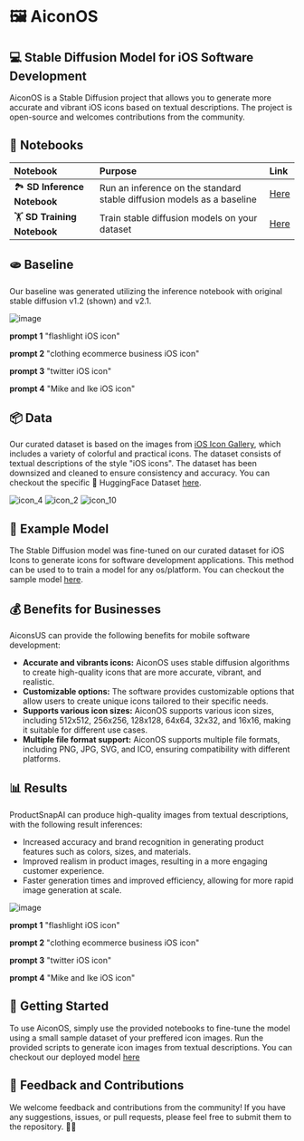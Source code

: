 # 🖼️ AiconOS
## 💻 Stable Diffusion Model for iOS Software Development

AiconOS is a Stable Diffusion project that allows you to generate more accurate and vibrant iOS icons based on textual descriptions. The project is open-source and welcomes contributions from the community.

## 📔 Notebooks
| Notebook | Purpose | Link                                                                                           |
| :-------- | :-------- | :------------------------------------------------------------------------------------------------ |
| 🏞️ **SD Inference Notebook**  | Run an inference on the standard stable diffusion models as a baseline | [Here](https://colab.research.google.com/drive/1mtIcwR5L2iq72Vf3tNlaHLM5ONjXxADD?usp=sharing) |
| 🏋️ **SD Training Notebook**  | Train stable diffusion models on your dataset | [Here](https://colab.research.google.com/drive/19WqKyZbKcMs-pscXnzDKWvtx6j_7Qeb2?usp=sharing)   |

## 🫓 Baseline
Our baseline was generated utilizing the inference notebook with original stable diffusion v1.2 (shown) and v2.1.

![image](https://user-images.githubusercontent.com/37101144/234615910-8a392e56-200c-482d-b5d0-591c54e23ec5.png)

**prompt 1** "flashlight iOS icon"

**prompt 2** "clothing ecommerce business iOS icon"

**prompt 3** "twitter iOS icon"

**prompt 4** "Mike and Ike iOS icon"


## 📦 Data
Our curated dataset is based on the images from [iOS Icon Gallery](https://www.iosicongallery.com/), which includes a variety of colorful and practical icons. The dataset consists of textual descriptions of the style "iOS icons". The dataset has been downsized and cleaned to ensure consistency and accuracy. You can checkout the specific 🤗 HuggingFace Dataset [here](hhttps://huggingface.co/datasets/Ali-fb/ios_icons).

![icon_4](https://user-images.githubusercontent.com/37101144/234617014-8f592e80-124c-4fbd-9476-ad20fa4ce6cc.png)
![icon_2](https://user-images.githubusercontent.com/37101144/234617194-d8003f3c-d0a8-4a64-9e5e-bb67cb8e0e82.png)
![icon_10](https://user-images.githubusercontent.com/37101144/234617052-7d4e7eaf-d934-40a8-bb10-c355d26cc80b.png)



## 🤖 Example Model
The Stable Diffusion model was fine-tuned on our curated dataset for iOS Icons to generate icons for software development applications. This method can be used to to train a model for any os/platform. You can checkout the sample model [here](https://huggingface.co/Ali-fb/sd_aiconos-model-v1-2_400).

## 💰 Benefits for Businesses

AiconsUS can provide the following benefits for mobile software development:

- **Accurate and vibrants icons:** AiconOS uses stable diffusion algorithms to create high-quality icons that are more accurate, vibrant, and realistic.
- **Customizable options:** The software provides customizable options that allow users to create unique icons tailored to their specific needs.
- **Supports various icon sizes:** AiconOS supports various icon sizes, including 512x512, 256x256, 128x128, 64x64, 32x32, and 16x16, making it suitable for different use cases.
- **Multiple file format support:** AiconOS supports multiple file formats, including PNG, JPG, SVG, and ICO, ensuring compatibility with different platforms.


## 📊 Results

ProductSnapAI can produce high-quality images from textual descriptions, with the following result inferences:

- Increased accuracy and brand recognition in generating product features such as colors, sizes, and materials.
- Improved realism in product images, resulting in a more engaging customer experience.
- Faster generation times and improved efficiency, allowing for more rapid image generation at scale.

![image](https://user-images.githubusercontent.com/37101144/234615795-10af6210-8a1d-41b8-96f0-debb4083ae1d.png)


**prompt 1** "flashlight iOS icon"

**prompt 2** "clothing ecommerce business iOS icon"

**prompt 3** "twitter iOS icon"

**prompt 4** "Mike and Ike iOS icon"

## 🚀 Getting Started

To use AiconOS, simply use the provided notebooks to fine-tune the model using a small sample dataset of your preffered icon images. Run the provided scripts to generate icon images from textual descriptions. You can checkout our deployed model [here](https://huggingface.co/Ali-fb/sd_aiconos-model-v1-2_400)

## 💬 Feedback and Contributions

We welcome feedback and contributions from the community! If you have any suggestions, issues, or pull requests, please feel free to submit them to the repository. 🧑‍💻

